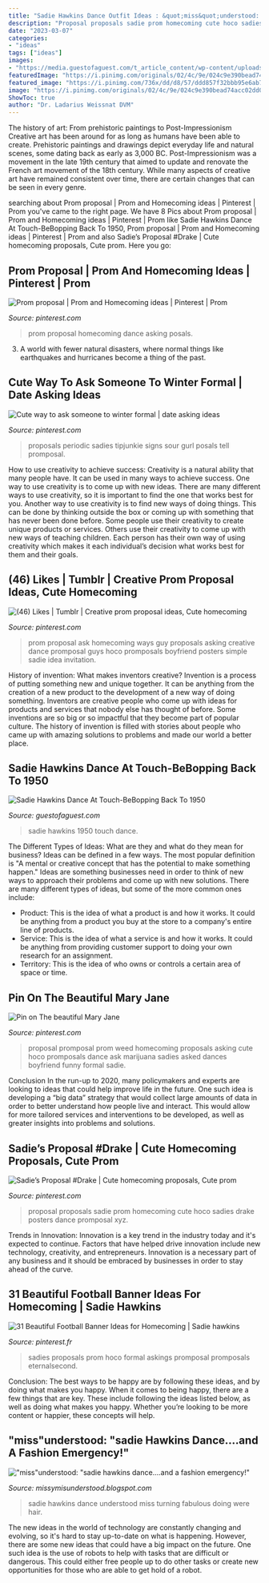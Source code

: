 ```yaml
---
title: "Sadie Hawkins Dance Outfit Ideas : &quot;miss&quot;understood: &quot;sadie Hawkins Dance....and A Fashion Emergency!&quot;"
description: "Proposal proposals sadie prom homecoming cute hoco sadies drake posters dance promposal xyz"
date: "2023-03-07"
categories:
- "ideas"
tags: ["ideas"]
images:
- "https://media.guestofaguest.com/t_article_content/wp-content/uploads/2009/04/45788-199x300.jpg"
featuredImage: "https://i.pinimg.com/originals/02/4c/9e/024c9e390bead74acc02dd09c165a2c3.jpg"
featured_image: "https://i.pinimg.com/736x/dd/d8/57/ddd857f32bbb95e6ab7f747d42180634--prom-ideas-asking-homecoming-ideas.jpg"
image: "https://i.pinimg.com/originals/02/4c/9e/024c9e390bead74acc02dd09c165a2c3.jpg"
ShowToc: true
author: "Dr. Ladarius Weissnat DVM"
---
```



The history of art: From prehistoric paintings to Post-Impressionism
Creative art has been around for as long as humans have been able to create. Prehistoric paintings and drawings depict everyday life and natural scenes, some dating back as early as 3,000 BC. Post-Impressionism was a movement in the late 19th century that aimed to update and renovate the French art movement of the 18th century. While many aspects of creative art have remained consistent over time, there are certain changes that can be seen in every genre.

	

		
searching about Prom proposal | Prom and Homecoming ideas | Pinterest | Prom you've came to the right page. We have 8 Pics about Prom proposal | Prom and Homecoming ideas | Pinterest | Prom like Sadie Hawkins Dance At Touch-BeBopping Back To 1950, Prom proposal | Prom and Homecoming ideas | Pinterest | Prom and also Sadie’s Proposal #Drake | Cute homecoming proposals, Cute prom. Here you go:
		
    
## Prom Proposal | Prom And Homecoming Ideas | Pinterest | Prom

<img loading=lazy src="https://s-media-cache-ak0.pinimg.com/originals/23/f6/c8/23f6c8d06497578d83112427bcf9a365.jpg" onerror="this.onerror=null;this.src='https://tse2.mm.bing.net/th?id=OIP.rNYBQDD5FkKMEtzh4s6DLQDYEg&amp;pid=15.1';" alt="Prom proposal | Prom and Homecoming ideas | Pinterest | Prom">

_Source: pinterest.com_

>prom proposal homecoming dance asking posals. 

	

3. A world with fewer natural disasters, where normal things like earthquakes and hurricanes become a thing of the past. 

    
## Cute Way To Ask Someone To Winter Formal | Date Asking Ideas

<img loading=lazy src="https://s-media-cache-ak0.pinimg.com/736x/83/f1/80/83f18047b321161e17f37ae20d442d97.jpg" onerror="this.onerror=null;this.src='https://tse1.mm.bing.net/th?id=OIP.o7HnQmZ6mWnVn5iJwuNNxAHaHa&amp;pid=15.1';" alt="Cute way to ask someone to winter formal | date asking ideas">

_Source: pinterest.com_

>proposals periodic sadies tipjunkie signs sour gurl posals tell promposal. 

	

How to use creativity to achieve success:
Creativity is a natural ability that many people have. It can be used in many ways to achieve success. One way to use creativity is to come up with new ideas. There are many different ways to use creativity, so it is important to find the one that works best for you. Another way to use creativity is to find new ways of doing things. This can be done by thinking outside the box or coming up with something that has never been done before. Some people use their creativity to create unique products or services. Others use their creativity to come up with new ways of teaching children. Each person has their own way of using creativity which makes it each individual’s decision what works best for them and their goals.

    
## (46) Likes | Tumblr | Creative Prom Proposal Ideas, Cute Homecoming

<img loading=lazy src="https://i.pinimg.com/736x/dd/d8/57/ddd857f32bbb95e6ab7f747d42180634--prom-ideas-asking-homecoming-ideas.jpg" onerror="this.onerror=null;this.src='https://tse3.mm.bing.net/th?id=OIP.tPZC8JVK_jivb57YnAqBpAHaJ4&amp;pid=15.1';" alt="(46) Likes | Tumblr | Creative prom proposal ideas, Cute homecoming">

_Source: pinterest.com_

>prom proposal ask homecoming ways guy proposals asking creative dance promposal guys hoco promposals boyfriend posters simple sadie idea invitation. 

	

History of invention: What makes inventors creative?
Invention is a process of putting something new and unique together. It can be anything from the creation of a new product to the development of a new way of doing something. Inventors are creative people who come up with ideas for products and services that nobody else has thought of before. Some inventions are so big or so impactful that they become part of popular culture. The history of invention is filled with stories about people who came up with amazing solutions to problems and made our world a better place.

    
## Sadie Hawkins Dance At Touch-BeBopping Back To 1950

<img loading=lazy src="https://media.guestofaguest.com/t_article_content/wp-content/uploads/2009/04/45788-199x300.jpg" onerror="this.onerror=null;this.src='https://tse2.mm.bing.net/th?id=OIP.H3SU8l5fkl1-ver0I5Py3gAAAA&amp;pid=15.1';" alt="Sadie Hawkins Dance At Touch-BeBopping Back To 1950">

_Source: guestofaguest.com_

>sadie hawkins 1950 touch dance. 

	

The Different Types of Ideas: What are they and what do they mean for business?
Ideas can be defined in a few ways. The most popular definition is "A mental or creative concept that has the potential to make something happen." Ideas are something businesses need in order to think of new ways to approach their problems and come up with new solutions. 
There are many different types of ideas, but some of the more common ones include: 
- Product: This is the idea of what a product is and how it works. It could be anything from a product you buy at the store to a company's entire line of products. 
- Service: This is the idea of what a service is and how it works. It could be anything from providing customer support to doing your own research for an assignment. 
- Territory: This is the idea of who owns or controls a certain area of space or time.

    
## Pin On The Beautiful Mary Jane ️

<img loading=lazy src="https://i.pinimg.com/736x/99/32/08/993208c9aa41932890bc2ac6c053ec69--dance-proposal-sadies-proposal.jpg" onerror="this.onerror=null;this.src='https://tse3.mm.bing.net/th?id=OIP.pXD1TGGaclO0nxk8wL6WBwHaJ3&amp;pid=15.1';" alt="Pin on The beautiful Mary Jane ️">

_Source: pinterest.com_

>proposal promposal prom weed homecoming proposals asking cute hoco promposals dance ask marijuana sadies asked dances boyfriend funny formal sadie. 

	

Conclusion
In the run-up to 2020, many policymakers and experts are looking to ideas that could help improve life in the future. One such idea is developing a “big data” strategy that would collect large amounts of data in order to better understand how people live and interact. This would allow for more tailored services and interventions to be developed, as well as greater insights into problems and solutions.

    
## Sadie’s Proposal #Drake | Cute Homecoming Proposals, Cute Prom

<img loading=lazy src="https://i.pinimg.com/736x/9e/b7/a1/9eb7a1ee86c234cd29cb564ca42801b9.jpg" onerror="this.onerror=null;this.src='https://tse3.mm.bing.net/th?id=OIP.MQNfoevDxQgOF6TjFmDPdgHaJ3&amp;pid=15.1';" alt="Sadie’s Proposal #Drake | Cute homecoming proposals, Cute prom">

_Source: pinterest.com_

>proposal proposals sadie prom homecoming cute hoco sadies drake posters dance promposal xyz. 

	

Trends in Innovation:
Innovation is a key trend in the industry today and it's expected to continue. Factors that have helped drive innovation include new technology, creativity, and entrepreneurs. Innovation is a necessary part of any business and it should be embraced by businesses in order to stay ahead of the curve.

    
## 31 Beautiful Football Banner Ideas For Homecoming | Sadie Hawkins

<img loading=lazy src="https://i.pinimg.com/originals/02/4c/9e/024c9e390bead74acc02dd09c165a2c3.jpg" onerror="this.onerror=null;this.src='https://tse4.mm.bing.net/th?id=OIP.pZGIN5VjZlT7l3d9h1BA1wHaJ3&amp;pid=15.1';" alt="31 Beautiful Football Banner Ideas for Homecoming | Sadie hawkins">

_Source: pinterest.fr_

>sadies proposals prom hoco formal askings promposal promposals eternalsecond. 

	

Conclusion: The best ways to be happy are by following these ideas, and by doing what makes you happy.
When it comes to being happy, there are a few things that are key. These include following the ideas listed below, as well as doing what makes you happy. Whether you’re looking to be more content or happier, these concepts will help.

    
## &quot;miss&quot;understood: &quot;sadie Hawkins Dance....and A Fashion Emergency!&quot;

<img loading=lazy src="http://3.bp.blogspot.com/-wGa8Ubr0ig8/TX2lxWNikrI/AAAAAAAAC3s/iCiG6Tvtg0c/s400/sadie%2Bhawkins%2B2011%2B007.jpg" onerror="this.onerror=null;this.src='https://tse3.mm.bing.net/th?id=OIP.qspJpIGpM2cxKAipWmEWwAAAAA&amp;pid=15.1';" alt="&quot;miss&quot;understood: &quot;sadie hawkins dance....and a fashion emergency!&quot;">

_Source: missymisunderstood.blogspot.com_

>sadie hawkins dance understood miss turning fabulous doing were hair. 

	

The new ideas in the world of technology are constantly changing and evolving, so it's hard to stay up-to-date on what is happening. However, there are some new ideas that could have a big impact on the future. One such idea is the use of robots to help with tasks that are difficult or dangerous. This could either free people up to do other tasks or create new opportunities for those who are able to get hold of a robot.

